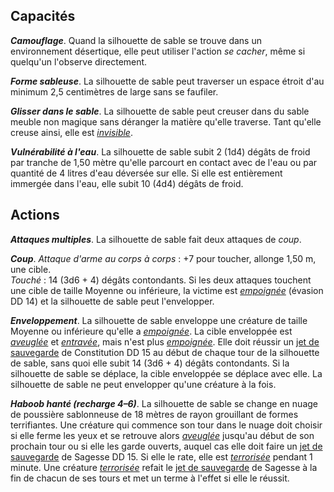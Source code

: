 ## Capacités
_**Camouflage**_. Quand la silhouette de sable se trouve dans un environnement désertique, elle peut utiliser l'action _se cacher_, même si quelqu'un l'observe directement.

_**Forme sableuse**_. La silhouette de sable peut traverser un espace étroit d'au minimum 2,5 centimètres de large sans se faufiler.

_**Glisser dans le sable**_. La silhouette de sable peut creuser dans du sable meuble non magique sans déranger la matière qu'elle traverse. Tant qu'elle creuse ainsi, elle est [_invisible_](/gerer-la-sante-du-personnage/#invisible).

_**Vulnérabilité à l'eau**_. La silhouette de sable subit 2 (1d4) dégâts de froid par tranche de 1,50 mètre qu'elle parcourt en contact avec de l'eau ou par quantité de 4 litres d'eau déversée sur elle. Si elle est entièrement immergée dans l'eau, elle subit 10 (4d4) dégâts de froid.

## Actions
_**Attaques multiples**_. La silhouette de sable fait deux attaques de _coup_.

_**Coup**_. _Attaque d'arme au corps à corps_ : +7 pour toucher, allonge 1,50 m, une cible.  
_Touché_ : 14 (3d6 + 4) dégâts contondants. Si les deux attaques touchent une cible de taille Moyenne ou inférieure, la victime est [_empoignée_](/gerer-la-sante-du-personnage/#empoigne) (évasion DD 14) et la silhouette de sable peut l'envelopper.

_**Enveloppement**_. La silhouette de sable enveloppe une créature de taille Moyenne ou inférieure qu'elle a [_empoignée_](/gerer-la-sante-du-personnage/#empoigne). La cible enveloppée est [_aveuglée_](/gerer-la-sante-du-personnage/#aveugle) et [_entravée_](/gerer-la-sante-du-personnage/#entrave), mais n'est plus [_empoignée_](/gerer-la-sante-du-personnage/#empoigne). Elle doit réussir un [jet de sauvegarde](/utiliser-les-caracteristiques/#jets-de-sauvegarde) de Constitution DD 15 au début de chaque tour de la silhouette de sable, sans quoi elle subit 14 (3d6 + 4) dégâts contondants. Si la silhouette de sable se déplace, la cible enveloppée se déplace avec elle. La silhouette de sable ne peut envelopper qu'une créature à la fois.

_**Haboob hanté (recharge 4–6)**_. La silhouette de sable se change en nuage de poussière sablonneuse de 18 mètres de rayon grouillant de formes terrifiantes. Une créature qui commence son tour dans le nuage doit choisir si elle ferme les yeux et se retrouve alors [_aveuglée_](/gerer-la-sante-du-personnage/#aveugle) jusqu'au début de son prochain tour ou si elle les garde ouverts, auquel cas elle doit faire un [jet de sauvegarde](/utiliser-les-caracteristiques/#jets-de-sauvegarde) de Sagesse DD 15. Si elle le rate, elle est [_terrorisée_](/gerer-la-sante-du-personnage/#terrorise) pendant 1 minute. Une créature [_terrorisée_](/gerer-la-sante-du-personnage/#terrorise) refait le [jet de sauvegarde](/utiliser-les-caracteristiques/#jets-de-sauvegarde) de Sagesse à la fin de chacun de ses tours et met un terme à l'effet si elle le réussit.
